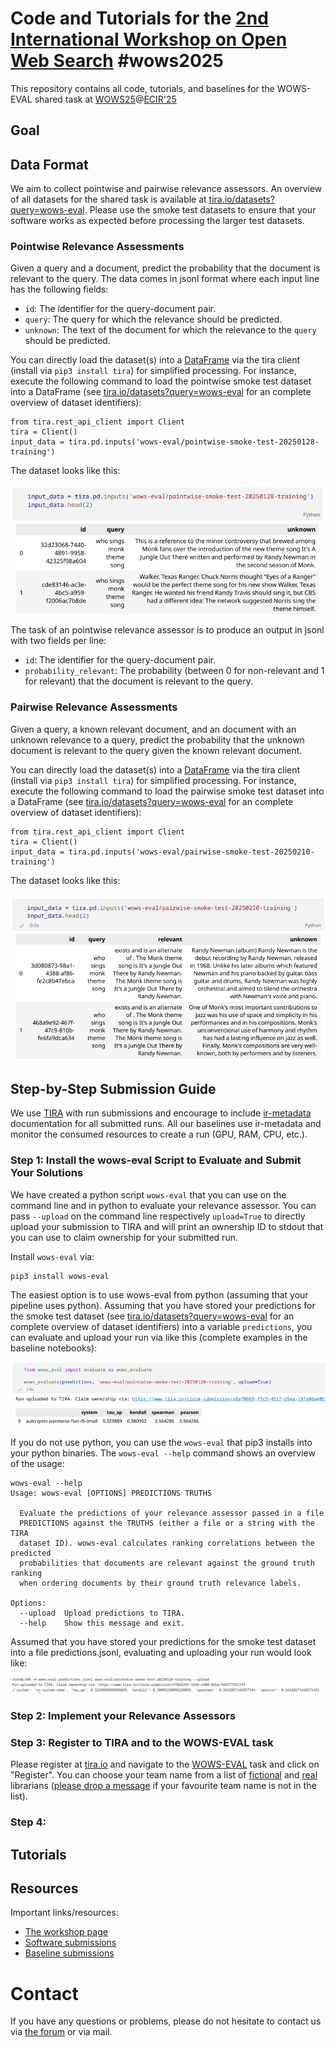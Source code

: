 # Code and Tutorials for the [2nd International Workshop on Open Web Search](https://opensearchfoundation.org/en/events-osf/wows2025) #wows2025

This repository contains all code, tutorials, and baselines for the WOWS-EVAL shared task at [WOWS25](https://opensearchfoundation.org/en/events-osf/wows2025/)@[ECIR'25](https://ecir2025.eu/)

## Goal

## Data Format

We aim to collect pointwise and pairwise relevance assessors. An overview of all datasets for the shared task is available at [tira.io/datasets?query=wows-eval](https://archive.tira.io/datasets?query=wows-eval). Please use the smoke test datasets to ensure that your software works as expected before processing the larger test datasets.

### Pointwise Relevance Assessments

Given a query and a document, predict the probability that the document is relevant to the query. The data comes in jsonl format where each input line has the following fields:

- `id`: The identifier for the query-document pair.
- `query`: The query for which the relevance should be predicted.
- `unknown`: The text of the document for which the relevance to the `query` should be predicted.

You can directly load the dataset(s) into a [DataFrame](https://pandas.pydata.org/docs/reference/api/pandas.DataFrame.html) via the tira client (install via `pip3 install tira`) for simplified processing. For instance, execute the following command to load the pointwise smoke test dataset into a DataFrame (see [tira.io/datasets?query=wows-eval](https://archive.tira.io/datasets?query=wows-eval) for an complete overview of dataset identifiers):

```
from tira.rest_api_client import Client
tira = Client()
input_data = tira.pd.inputs('wows-eval/pointwise-smoke-test-20250128-training')
```

The dataset looks like this:

![example of pointwise data](figures/pointwise-data-example.png)

The task of an pointwise relevance assessor is to produce an output in jsonl with two fields per line:
- `id`: The identifier for the query-document pair.
- `probability_relevant`: The probability (between 0 for non-relevant and 1 for relevant) that the document is relevant to the query.

### Pairwise Relevance Assessments

Given a query, a known relevant document, and an document with an unknown relevance to a query, predict the probability that the unknown document is relevant to the query given the known relevant document.

You can directly load the dataset(s) into a [DataFrame](https://pandas.pydata.org/docs/reference/api/pandas.DataFrame.html) via the tira client (install via `pip3 install tira`) for simplified processing. For instance, execute the following command to load the pairwise smoke test dataset into a DataFrame (see [tira.io/datasets?query=wows-eval](https://archive.tira.io/datasets?query=wows-eval) for an complete overview of dataset identifiers):

```
from tira.rest_api_client import Client
tira = Client()
input_data = tira.pd.inputs('wows-eval/pairwise-smoke-test-20250210-training')
```

The dataset looks like this:

![example of pointwise data](figures/pairwise-data-example.png)


## Step-by-Step Submission Guide

We use [TIRA](https://www.tira.io) with run submissions and encourage to include [ir-metadata](https://www.ir-metadata.org/) documentation for all submitted runs. All our baselines use ir-metadata and monitor the consumed resources to create a run (GPU, RAM, CPU, etc.).

### Step 1: Install the wows-eval Script to Evaluate and Submit Your Solutions

We have created a python script `wows-eval` that you can use on the command line and in python to evaluate your relevance assessor. You can pass `--upload` on the command line respectively `upload=True` to directly upload your submission to TIRA and will print an ownership ID to stdout that you can use to claim ownership for your submitted run.

Install `wows-eval` via:

```
pip3 install wows-eval
```

The easiest option is to use wows-eval from python (assuming that your pipeline uses python). Assuming that you have stored your predictions for the smoke test dataset (see [tira.io/datasets?query=wows-eval](https://archive.tira.io/datasets?query=wows-eval) for an complete overview of dataset identifiers) into a variable `predictions`, you can evaluate and upload your run via like this (complete examples in the baseline notebooks):

![example of wows-eval in python](figures/wows-eval-python.png)

If you do not use python, you can use the `wows-eval` that pip3 installs into your python binaries. The `wows-eval --help` command shows an overview of the usage:

```
wows-eval --help
Usage: wows-eval [OPTIONS] PREDICTIONS TRUTHS

  Evaluate the predictions of your relevance assessor passed in a file
  PREDICTIONS against the TRUTHS (either a file or a string with the TIRA
  dataset ID). wows-eval calculates ranking correlations between the predicted
  probabilities that documents are relevant against the ground truth ranking
  when ordering documents by their ground truth relevance labels.

Options:
  --upload  Upload predictions to TIRA.
  --help    Show this message and exit.
```

Assumed that you have stored your predictions for the smoke test dataset into a file predictions.jsonl, evaluating and uploading your run would look like:

![example of wows-eval in cli](figures/wows-eval-cli.png)

### Step 2: Implement your Relevance Assessors


### Step 3: Register to TIRA and to the WOWS-EVAL task

Please register at [tira.io](https://www.tira.io) and navigate to the [WOWS-EVAL](https://www.tira.io/task-overview/wows-eval/) task and click on "Register". You can choose your team name from a list of [fictional](https://en.wikipedia.org/wiki/Category:Fictional_librarians) and [real](https://en.wikipedia.org/wiki/List_of_librarians) librarians ([please drop a message](#contact) if your favourite team name is not in the list).

### Step 4: 


## Tutorials


## Resources

Important links/resources:
- [The workshop page](https://opensearchfoundation.org/en/events-osf/wows2025)
- [Software submissions](https://www.tira.io/task-overview/workshop-on-open-web-search/)
- [Baseline submissions](https://github.com/OpenWebSearch/wows-code/tree/main/ecir25/baselines)

# Contact

If you have any questions or problems, please do not hesitate to contact us via [the forum](https://www.tira.io/t/the-forum-for-the-2nd-international-workshop-on-open-web-search-wows2025) or via mail.

